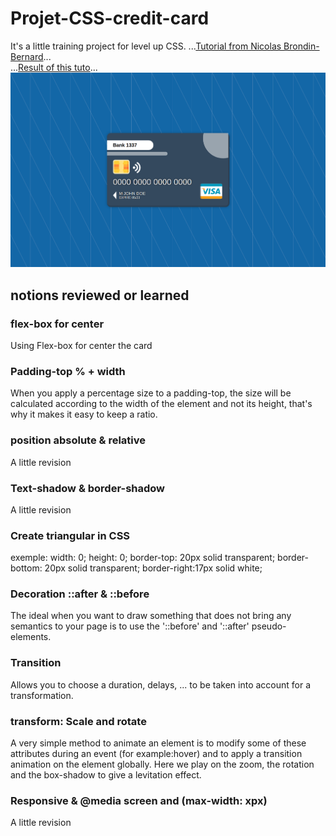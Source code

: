 # Projet-CSS-credit-card
It's a little training project for level up CSS.
...[Tutorial from Nicolas Brondin-Bernard](https://blog.nicolas.brondin-bernard.com/tutoriel-creer-une-carte-de-credit-responsive-en-html-css/)... <br>
...[Result of this tuto](https://henriteinturier.github.io/Training-CSS-credit-card/)...
![card image](img/credit-card.png)



## notions reviewed or learned
### flex-box for center 
Using Flex-box for center the card
### Padding-top % + width
When you apply a percentage size to a padding-top, the size will be calculated according to the width of the element and not its height, that's why it makes it easy to keep a ratio.
### position absolute & relative
A little revision
### Text-shadow & border-shadow
A little revision
### Create triangular in CSS
exemple: 
width: 0; 
height: 0; 
border-top: 20px solid transparent;
border-bottom: 20px solid transparent; 
border-right:17px solid white; 
### Decoration ::after & ::before
The ideal when you want to draw something that does not bring any semantics to your page is to use the '::before' and '::after' pseudo-elements.
### Transition
Allows you to choose a duration, delays, ... to be taken into account for a transformation.
### transform: Scale and rotate
A very simple method to animate an element is to modify some of these attributes during an event (for example:hover) and to apply a transition animation on the element globally.
Here we play on the zoom, the rotation and the box-shadow to give a levitation effect.
### Responsive & @media screen and (max-width: xpx)
A little revision


